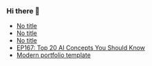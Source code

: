 ### Hi there 👋

<!-- daily.dev BOOKMARKS:START -->
- [No title](https://app.daily.dev/posts/Ut0bVMRoI?utm_source=rss&utm_medium=bookmarks&utm_campaign=PnGboN99PhXCxFrWGGg2C)
- [No title](https://app.daily.dev/posts/ychSSZvM7?utm_source=rss&utm_medium=bookmarks&utm_campaign=PnGboN99PhXCxFrWGGg2C)
- [No title](https://app.daily.dev/posts/PPbJx0FyV?utm_source=rss&utm_medium=bookmarks&utm_campaign=PnGboN99PhXCxFrWGGg2C)
- [EP167: Top 20 AI Concepts You Should Know](https://app.daily.dev/posts/sEloCxsGB?utm_source=rss&utm_medium=bookmarks&utm_campaign=PnGboN99PhXCxFrWGGg2C)
- [Modern portfolio template](https://app.daily.dev/posts/AmzERloRu?utm_source=rss&utm_medium=bookmarks&utm_campaign=PnGboN99PhXCxFrWGGg2C)
<!-- daily.dev BOOKMARKS:END -->

<!--
**dinesh4monto/dinesh4monto** is a ✨ _special_ ✨ repository because its `README.md` (this file) appears on your GitHub profile.

Here are some ideas to get you started:

- 🔭 I’m currently working on ...
- 🌱 I’m currently learning ...
- 👯 I’m looking to collaborate on ...
- 🤔 I’m looking for help with ...
- 💬 Ask me about ...
- 📫 How to reach me: ...
- 😄 Pronouns: ...
- ⚡ Fun fact: ...
-->
